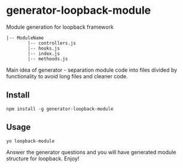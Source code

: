 # generator-loopback-module
Module generation for loopback framework
```
|-- ModuleName
        |-- controllers.js
        |-- hooks.js
        |-- index.js
        |-- methoods.js
```

Main idea of generator - separation module code into files divided by functionality to avoid 
long files and cleaner code. 

## Install

``` 
npm install -g generator-loopback-module
```

## Usage

```
yo loopback-module
```

Answer the generator questions and you will have 
generated module structure for loopback. Enjoy! 
